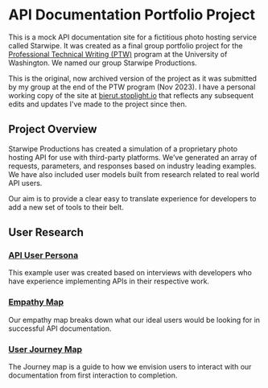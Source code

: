 # API Documentation Portfolio Project
This is a mock API documentation site for a fictitious photo hosting service called Starwipe. It was created as a final group portfolio project for the [Professional Technical Writing (PTW)](https://www.pce.uw.edu/certificates/professional-technical-writing) program at the University of Washington. We named our group Starwipe Productions.

This is the original, now archived version of the project as it was submitted by my group at the end of the PTW program (Nov 2023). I have a personal working copy of the site at [bierut.stoplight.io](https://bierut.stoplight.io/) that reflects any subsequent edits and updates I've made to the project since then.

## Project Overview
Starwipe Productions has created a simulation of a proprietary photo hosting API for use with third-party platforms. We’ve generated an array of requests, parameters, and responses based on industry leading examples. We have also included user models built from research related to real world API users.

Our aim is to provide a clear easy to translate experience for developers to add a new set of tools to their belt.

## User Research
### [API User Persona](https://drive.google.com/file/d/1oLb-2fA2OoBLduLjSTnktbi3vS9e8E9X/view?usp=sharing)
This example user was created based on interviews with developers who have experience implementing APIs in their respective work.

### [Empathy Map](https://drive.google.com/file/d/1J3FLPJJslvAWZ65e3CiihffMTASCgA55/view?usp=sharing)
Our empathy map breaks down what our ideal users would be looking for in successful API documentation.

### [User Journey Map](https://drive.google.com/file/d/103QHkSiA6312WRDB6lpb56A50Jkm6H3_/view?usp=sharing)
The Journey map is a guide to how we envision users to interact with our documentation from first interaction to completion.
